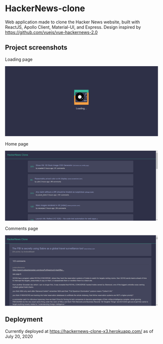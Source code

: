 # HackerNews-clone
Web application made to clone the Hacker News website, built with ReactJS, Apollo Client, Material-UI, and Express.
Design inspired by https://github.com/vuejs/vue-hackernews-2.0

## Project screenshots
Loading page

![](images/loading.PNG)

Home page

![](images/homepage.PNG)

Comments page

![](images/commentpage.PNG)


## Deployment
Currently deployed at https://hackernews-clone-x3.herokuapp.com/ as of July 20, 2020
